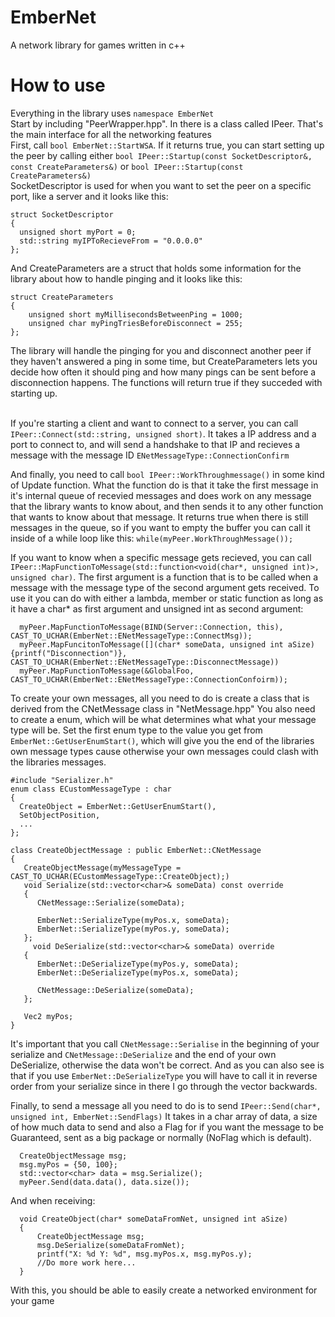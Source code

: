 # EmberNet
A network library for games written in c++

# How to use
Everything in the library uses `namespace EmberNet`<br/>
Start by including "PeerWrapper.hpp". In there is a class called IPeer. That's the main interface for all the networking features<br/>
First, call `bool EmberNet::StartWSA`. If it returns true, you can start setting up the peer by calling either `bool IPeer::Startup(const SocketDescriptor&, const CreateParameters&)` or `bool IPeer::Startup(const CreateParameters&)`<br/> 
SocketDescriptor is used for when you want to set the peer on a specific port, like a server and it looks like this:
```
struct SocketDescriptor
{
  unsigned short myPort = 0;
  std::string myIPToRecieveFrom = "0.0.0.0"
};
```
And CreateParameters are a struct that holds some information for the library about how to handle pinging and it looks like this:
```
struct CreateParameters
{
	unsigned short myMillisecondsBetweenPing = 1000;
	unsigned char myPingTriesBeforeDisconnect = 255;
};
```
The library will handle the pinging for you and disconnect another peer if they haven't answered a ping in some time, but CreateParameters lets you decide how often it should ping and how many pings can be sent before a disconnection happens. The functions will return true if they succeded with starting up.<br/><br/>

If you're starting a client and want to connect to a server, you can call `IPeer::Connect(std::string, unsigned short)`. It takes a IP address and a port to connect to, and will send a handshake to that IP and recieves a message with the message ID `ENetMessageType::ConnectionConfirm`

And finally, you need to call `bool IPeer::WorkThroughmessage()` in some kind of Update function. What the function do is that it take the first message in it's internal queue of recevied messages and does work on any message that the library wants to know about, and then sends it to any other function that wants to know about that message. It returns true when there is still messages in the queue, so if you want to empty the buffer you can call it inside of a while loop like this: `while(myPeer.WorkThroughMessage());`

If you want to know when a specific message gets recieved, you can call `IPeer::MapFunctionToMessage(std::function<void(char*, unsigned int)>, unsigned char)`. The first argument is a function that is to be called when a message with the message type of the second argument gets received. To use it you can do with either a lambda, member or static function as long as it have a char* as first argument and unsigned int as second argument: 
```
  myPeer.MapFunctionToMessage(BIND(Server::Connection, this), CAST_TO_UCHAR(EmberNet::ENetMessageType::ConnectMsg));
  myPeer.MapFuncitonToMessage([](char* someData, unsigned int aSize){printf("Disconnection")}, CAST_TO_UCHAR(EmberNet::ENetMessageType::DisconnectMessage))
  myPeer.MapFunctionToMessage(&GlobalFoo, CAST_TO_UCHAR(EmberNet::ENetMessageType::ConnectionConfoirm));
```
To create your own messages, all you need to do is create a class that is derived from the CNetMessage class in "NetMessage.hpp"
You also need to create a enum, which will be what determines what what your message type will be. Set the first enum type to the value you get from `EmberNet::GetUserEnumStart()`, which will give you the end of the libraries own message types cause otherwise your own messages could clash with the libraries messages. 
```
#include "Serializer.h"
enum class ECustomMessageType : char
{
  CreateObject = EmberNet::GetUserEnumStart(),
  SetObjectPosition,
  ...
};

class CreateObjectMessage : public EmberNet::CNetMessage
{
   CreateObjectMessage(myMessageType = CAST_TO_UCHAR(ECustomMessageType::CreateObject);)
   void Serialize(std::vector<char>& someData) const override
   {
      CNetMessage::Serialize(someData);
      
      EmberNet::SerializeType(myPos.x, someData);
      EmberNet::SerializeType(myPos.y, someData);
   };
	 void DeSerialize(std::vector<char>& someData) override
   {
      EmberNet::DeSerializeType(myPos.y, someData);
      EmberNet::DeSerializeType(myPos.x, someData);
      
      CNetMessage::DeSerialize(someData);
   };
   
   Vec2 myPos;
}
```
It's important that you call `CNetMessage::Serialise` in the beginning of your serialize and `CNetMessage::DeSerialize` and the end of your own DeSerialize, otherwise the data won't be correct. And as you can also see is that if you use `EmberNet::DeSerializeType` you will have to call it in reverse order from your serialize since in there I go through the vector backwards.

Finally, to send a message all you need to do is to send `IPeer::Send(char*, unsigned int, EmberNet::SendFlags)` It takes in a char array of data, a size of how much data to send and also a Flag for if you want the message to be Guaranteed, sent as a big package or normally (NoFlag which is default). 
```
  CreateObjectMessage msg;
  msg.myPos = {50, 100};
  std::vector<char> data = msg.Serialize();
  myPeer.Send(data.data(), data.size());
```
And when receiving:
```
  void CreateObject(char* someDataFromNet, unsigned int aSize)
  {
      CreateObjectMessage msg;
      msg.DeSerialize(someDataFromNet);
      printf("X: %d Y: %d", msg.myPos.x, msg.myPos.y);
      //Do more work here...
  }
```

With this, you should be able to easily create a networked environment for your game
